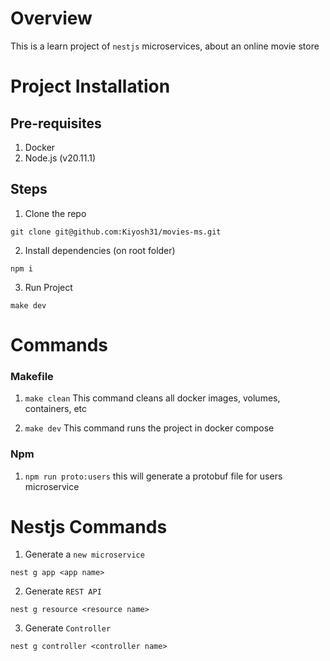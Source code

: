 # Overview

This is a learn project of `nestjs` microservices, about an online movie store

# Project Installation

## Pre-requisites

1. Docker
2. Node.js (v20.11.1)

## Steps

1. Clone the repo

```console
git clone git@github.com:Kiyosh31/movies-ms.git
```

2. Install dependencies (on root folder)

```console
npm i
```

3. Run Project

```
make dev
```

# Commands

### Makefile

1. `make clean` This command cleans all docker images, volumes, containers, etc

2. `make dev` This command runs the project in docker compose

### Npm

1. `npm run proto:users` this will generate a protobuf file for users microservice

# Nestjs Commands

1. Generate a `new microservice`

```console
nest g app <app name>
```

2. Generate `REST API`

```console
nest g resource <resource name>
```

3. Generate `Controller`

```console
nest g controller <controller name>
```

